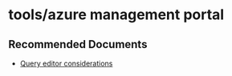 <properties
	pageTitle="tools/azure management portal"
	description="tools/azure management portal"
	service="microsoft.sql"
	resource="servers"
	authors="emlisa"
	authoralias="emlisa"
	displayOrder=""
	selfHelpType="generic"
	supportTopicIds="31980409"
	productPesIds="13491"
	cloudEnvironments="public"
/>

# tools/azure management portal

## **Recommended Documents**

* [Query editor considerations](https://docs.microsoft.com/azure/sql-database/sql-database-connect-query-portal#query-editor-considerations/)
